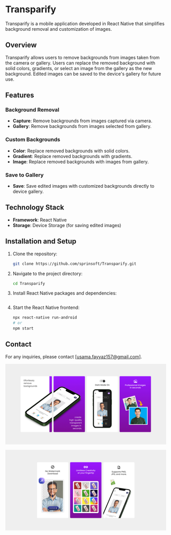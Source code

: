 # Transparify

Transparify is a mobile application developed in React Native that simplifies background removal and customization of images.

## Overview

Transparify allows users to remove backgrounds from images taken from the camera or gallery. Users can replace the removed background with solid colors, gradients, or select an image from the gallery as the new background. Edited images can be saved to the device's gallery for future use.

## Features

### Background Removal

- **Capture**: Remove backgrounds from images captured via camera.
- **Gallery**: Remove backgrounds from images selected from gallery.

### Custom Backgrounds

- **Color**: Replace removed backgrounds with solid colors.
- **Gradient**: Replace removed backgrounds with gradients.
- **Image**: Replace removed backgrounds with images from gallery.

### Save to Gallery

- **Save**: Save edited images with customized backgrounds directly to device gallery.

## Technology Stack

- **Framework**: React Native
- **Storage**: Device Storage (for saving edited images)

## Installation and Setup

1. Clone the repository:
   ```bash
   git clone https://github.com/sprinsoft/Transparify.git
   ```

   
2. Navigate to the project directory:
    ```bash
    cd Transparify
    ```

3. Install React Native packages and dependencies:
    ```npm install
    ```

4. Start the React Native frontend:
    ```bash
    npx react-native run-android
    # or
    npm start
    ```

## Contact
For any inquiries, please contact [usama.fayyaz157@gmail.com].

![Alt text](./images/image1.png)

![Alt text](./images/image2.png)
